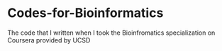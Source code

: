 # Codes-for-Bioinformatics
The code that I written when I took the Bioinfromatics specialization on Coursera provided by UCSD
